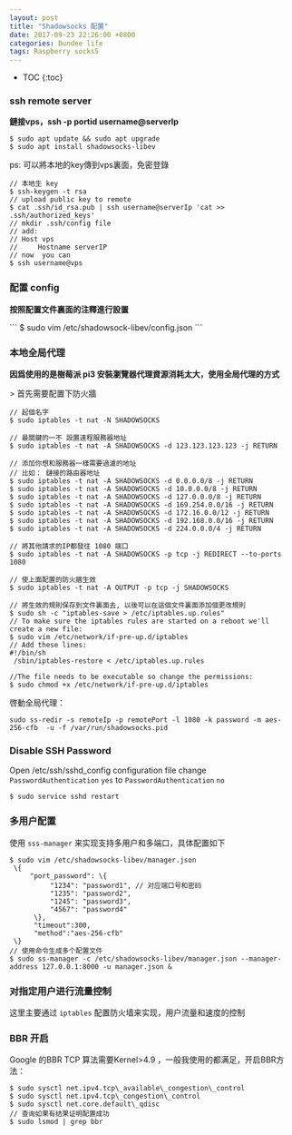 ```yaml
---
layout: post
title: "Shadowsocks 配置"
date: 2017-09-23 22:26:00 +0800
categories: Dundee life
tags: Raspberry socks5
---
```


* TOC
{:toc}

### ssh remote server

<p><b>鏈接vps，<shell>ssh -p portid username@serverIp </shell> </b></p>

```
$ sudo apt update && sudo apt upgrade 
$ sudo apt install shadowsocks-libev
```
>
ps: 可以將本地的key傳到vps裏面，免密登錄
```
// 本地生 key 
$ ssh-keygen -t rsa
// upload public key to remote
$ cat .ssh/id_rsa.pub | ssh username@serverIp 'cat >> .ssh/authorized_keys'
// mkdir .ssh/config file
// add:
// Host vps
//     Hostname serverIP
// now  you can
$ ssh username@vps
```

### 配置 config

<p><b>按照配置文件裏面的注釋進行設置</b></p>
```
$ sudo vim /etc/shadowsock-libev/config.json
```

### 本地全局代理

<p><b> 因爲使用的是樹莓派 pi3 安裝瀏覽器代理資源消耗太大，使用全局代理的方式</b></p>
>
  首先需要配置下防火牆

```
// 起個名字
$ sudo iptables -t nat -N SHADOWSOCKS

// 最關鍵的一不 設置遠程服務器地址
$ sudo iptables -t nat -A SHADOWSOCKS -d 123.123.123.123 -j RETURN

// 添加你想和服務器一樣需要過濾的地址
// 比如： 鏈接的路由器地址
$ sudo iptables -t nat -A SHADOWSOCKS -d 0.0.0.0/8 -j RETURN
$ sudo iptables -t nat -A SHADOWSOCKS -d 10.0.0.0/8 -j RETURN
$ sudo iptables -t nat -A SHADOWSOCKS -d 127.0.0.0/8 -j RETURN
$ sudo iptables -t nat -A SHADOWSOCKS -d 169.254.0.0/16 -j RETURN
$ sudo iptables -t nat -A SHADOWSOCKS -d 172.16.0.0/12 -j RETURN
$ sudo iptables -t nat -A SHADOWSOCKS -d 192.168.0.0/16 -j RETURN
$ sudo iptables -t nat -A SHADOWSOCKS -d 224.0.0.0/4 -j RETURN

// 將其他請求的IP都發往 1080 端口
$ sudo iptables -t nat -A SHADOWSOCKS -p tcp -j REDIRECT --to-ports 1080

// 使上面配置的防火牆生效
$ sudo iptables -t nat -A OUTPUT -p tcp -j SHADOWSOCKS

// 將生效的規則保存到文件裏面去, 以後可以在這個文件裏面添加個更改規則
$ sudo sh -c "iptables-save > /etc/iptables.up.rules"
// To make sure the iptables rules are started on a reboot we'll create a new file:
$ sudo vim /etc/network/if-pre-up.d/iptables
// Add these lines:
#!/bin/sh
 /sbin/iptables-restore < /etc/iptables.up.rules

//The file needs to be executable so change the permissions:
$ sudo chmod +x /etc/network/if-pre-up.d/iptables
```

>
啓動全局代理：
```
sudo ss-redir -s remoteIp -p remotePort -l 1080 -k password -m aes-256-cfb  -u -f /var/run/shadowsocks.pid
```

### Disable SSH Password 

>
Open /etc/ssh/sshd_config configuration file
change <code>PasswordAuthentication</code> <code>yes</code>
to
<code>PasswordAuthentication</code> <code>no</code>
```
$ sudo service sshd restart
```

### 多用户配置
>
使用 <code>sss-manager</code> 来实现支持多用户和多端口，具体配置如下
```
$ sudo vim /etc/shadowsocks-libev/manager.json
 \{
     "port_password": \{
          "1234": "password1", // 对应端口号和密码
          "1235": "password2",
          "1245": "password3",
          "4567": "password4"
      \},
      "timeout":300,
      "method":"aes-256-cfb"
 \}
// 使用命令生成多个配置文件
$ sudo ss-manager -c /etc/shadowsocks-libev/manager.json --manager-address 127.0.0.1:8000 -u manager.json &
```

### 对指定用户进行流量控制
>
这里主要通过 <code>iptables</code> 配置防火墙来实现，用户流量和速度的控制

### BBR 开启
>
Google 的BBR TCP 算法需要Kernel>4.9 ，一般我使用的都满足，开启BBR方法：
```
$ sudo sysctl net.ipv4.tcp\_available\_congestion\_control
$ sudo sysctl net.ipv4.tcp\_congestion\_control
$ sudo sysctl net.core.default\_qdisc
// 查询如果有结果证明配置成功
$ sudo lsmod | grep bbr
```
